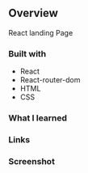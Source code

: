 ## Overview
React landing Page

### Built with

- React
- React-router-dom
- HTML
- CSS

### What I learned 


### Links


### Screenshot


